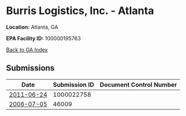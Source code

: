 # Burris Logistics, Inc. - Atlanta

**Location:** Atlanta, GA

**EPA Facility ID:** 100000195763

[Back to GA Index](../../index.md)

## Submissions

| Date | Submission ID | Document Control Number |
|------|--------------|-------------------------|
| [2011-06-24](submissions/1000022758.md) | 1000022758 |  |
| [2006-07-05](submissions/46009.md) | 46009 |  |
